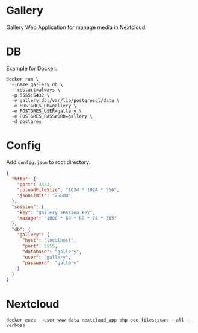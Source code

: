 # Gallery

Gallery Web Application for manage media in Nextcloud

# DB

Example for Docker:

```shell script
docker run \
  --name gallery_db \
  --restart=always \
  -p 5555:5432 \
  -v gallery_db:/var/lib/postgresql/data \
  -e POSTGRES_DB=gallery \
  -e POSTGRES_USER=gallery \
  -e POSTGRES_PASSWORD=gallery \
  -d postgres
```

# Config

Add `config.json` to root directory:

```json
{
  "http": {
    "port": 3333,
    "uploadFileSize": "1024 * 1024 * 256",
    "jsonLimit": "256MB"
  },
  "session": {
    "key": "gallery_session_key",
    "maxAge": "1000 * 60 * 60 * 24 * 365"
  },
  "db": {
    "gallery": {
      "host": "localhost",
      "port": 5555,
      "database": "gallery",
      "user": "gallery",
      "password": "gallery"
    }
  }
}
```

# Nextcloud

```shell script
docker exec --user www-data nextcloud_app php occ files:scan --all --verbose
```